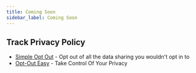 ```yaml
---
title: Coming Soon
sidebar_label: Coming Soon
---
```


## Track Privacy Policy
- [Simple Opt Out](https://simpleoptout.com) - Opt out of all the data sharing you wouldn't opt in to
- [Opt-Out Easy](https://optouteasy.isr.cmu.edu) - Take Control Of Your Privacy
